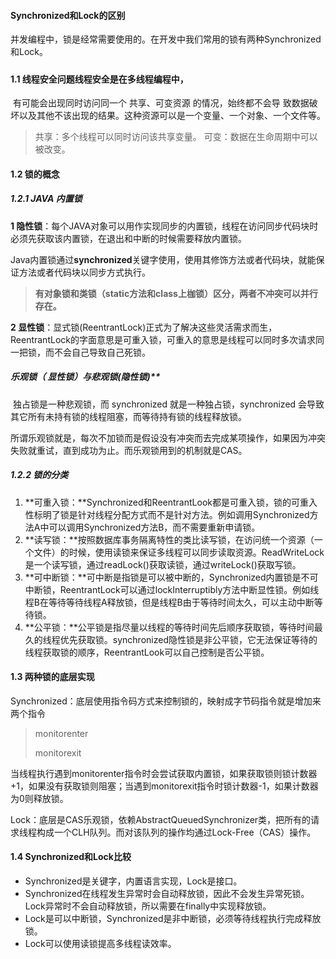 #### Synchronized和Lock的区别

并发编程中，锁是经常需要使用的。在开发中我们常用的锁有两种Synchronized和Lock。

##### 

#### 1.1 线程安全问题线程安全是在多线程编程中，

​		有可能会出现同时访问同一个 共享、可变资源 的情况，始终都不会导 致数据破坏以及其他不该出现的结果。这种资源可以是一个变量、一个对象、一个文件等。

> 共享：多个线程可以同时访问该共享变量。
> 可变：数据在生命周期中可以被改变。

#### 1.2 锁的概念

##### 1.2.1 JAVA 内置锁

**1 隐性锁**：每个JAVA对象可以用作实现同步的内置锁，线程在访问同步代码块时必须先获取该内置锁，在退出和中断的时候需要释放内置锁。

Java内置锁通过**synchronized**关键字使用，使用其修饰方法或者代码块，就能保证方法或者代码块以同步方式执行。

> **有对象锁和类锁（static方法和class上枷锁）区分，两者不冲突可以并行存在。**

**2 显性锁**：显式锁(ReentrantLock)正式为了解决这些灵活需求而生，ReentrantLock的字面意思是可重入锁，可重入的意思是线程可以同时多次请求同一把锁，而不会自己导致自己死锁。



##### **乐观锁（ 显性锁）与悲观锁(隐性锁**)**

​     独占锁是一种悲观锁，而 synchronized 就是一种独占锁，synchronized 会导致其它所有未持有锁的线程阻塞，而等待持有锁的线程释放锁。 

​     所谓乐观锁就是，每次不加锁而是假设没有冲突而去完成某项操作，如果因为冲突失败就重试，直到成功为止。而乐观锁用到的机制就是CAS。



##### 1.2.2 锁的分类

1. **可重入锁：**Synchronized和ReentrantLook都是可重入锁，锁的可重入性标明了锁是针对线程分配方式而不是针对方法。例如调用Synchronized方法A中可以调用Synchronized方法B，而不需要重新申请锁。
2. **读写锁：**按照数据库事务隔离特性的类比读写锁，在访问统一个资源（一个文件）的时候，使用读锁来保证多线程可以同步读取资源。ReadWriteLock是一个读写锁，通过readLock()获取读锁，通过writeLock()获取写锁。
3. **可中断锁：**可中断是指锁是可以被中断的，Synchronized内置锁是不可中断锁，ReentrantLock可以通过lockInterruptibly方法中断显性锁。例如线程B在等待等待线程A释放锁，但是线程B由于等待时间太久，可以主动中断等待锁。
4. **公平锁：**公平锁是指尽量以线程的等待时间先后顺序获取锁，等待时间最久的线程优先获取锁。synchronized隐性锁是非公平锁，它无法保证等待的线程获取锁的顺序，ReentrantLook可以自己控制是否公平锁。

#### 1.3 两种锁的底层实现

Synchronized：底层使用指令码方式来控制锁的，映射成字节码指令就是增加来两个指令

> monitorenter
>
> monitorexit

​	当线程执行遇到monitorenter指令时会尝试获取内置锁，如果获取锁则锁计数器+1，如果没有获取锁则阻塞；当遇到monitorexit指令时锁计数器-1，如果计数器为0则释放锁。

Lock：底层是CAS乐观锁，依赖AbstractQueuedSynchronizer类，把所有的请求线程构成一个CLH队列。而对该队列的操作均通过Lock-Free（CAS）操作。

#### 1.4 Synchronized和Lock比较

- Synchronized是关键字，内置语言实现，Lock是接口。
- Synchronized在线程发生异常时会自动释放锁，因此不会发生异常死锁。Lock异常时不会自动释放锁，所以需要在finally中实现释放锁。
- Lock是可以中断锁，Synchronized是非中断锁，必须等待线程执行完成释放锁。
- Lock可以使用读锁提高多线程读效率。